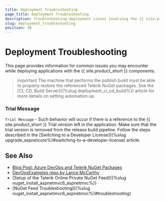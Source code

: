 ```yaml
---
title: Deployment Troubleshooting
page_title: Deployment Troubleshooting
description: Troubleshooting deployment issues involving the {{ site.product_short }} suite.
slug: deployment_troubleshooting
position: 20
---
```


# Deployment Troubleshooting

This page provides information for common issues you may encounter while deploying applications with the {{ site.product_short }} components.


>important The machine that performs the publish build must be able to properly restore the referenced Telerik NuGet packages. See the [CI, CD, Build Server]({%slug deployment_ci_cd_build%}) article for more details on setting automation up.


### Trial Message

`Trial Message` - Such behavior will occur if there is a reference to the {{ site.product_short }} Trial version left in the application. Make sure that the trial version is removed from the release build pipeline. Follow the steps described in the [Switching to a Developer License]({%slug upgrade_aspnetcore%}#switching-to-a-developer-license) article.


## See Also

* [Blog Post: Azure DevOps and Telerik NuGet Packages](https://www.telerik.com/blogs/azure-devops-and-telerik-nuget-packages)
* [DevOpsExamples repo by Lance McCarthy](https://github.com/LanceMcCarthy/DevOpsExamples)
* [Setup of the Telerik Online Private NuGet Feed]({%slug nuget_install_aspnetmvc6_aspnetmvc%})
* [NuGet Feed Troubleshooting]({%slug nuget_install_aspnetmvc6_aspnetmvc%}#troubleshooting) 